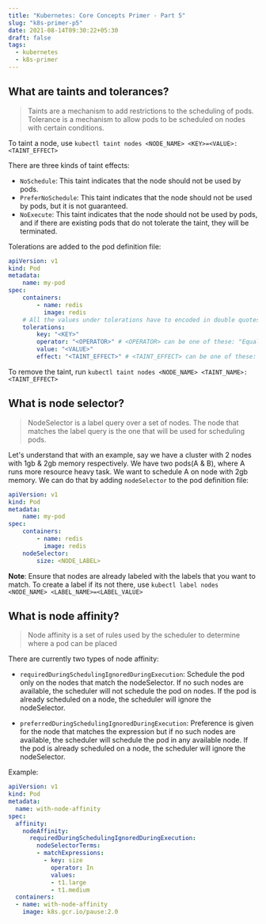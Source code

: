 ```yaml
---
title: "Kubernetes: Core Concepts Primer - Part 5"
slug: "k8s-primer-p5"
date: 2021-08-14T09:30:22+05:30
draft: false
tags: 
  - kubernetes
  - k8s-primer
---
```

## What are taints and tolerances?
> Taints are a mechanism to add restrictions to the scheduling of pods. Tolerance is a mechanism to allow pods to be scheduled on nodes with certain conditions.

To taint a node, use `kubectl taint nodes <NODE_NAME> <KEY>=<VALUE>:<TAINT_EFFECT>`

There are three kinds of taint effects:
- `NoSchedule`: This taint indicates that the node should not be used by pods.
- `PreferNoSchedule`: This taint indicates that the node should not be used by pods, but it is not guaranteed.
- `NoExecute`: This taint indicates that the node should not be used by pods, and if there are existing pods that do not tolerate the taint, they will be terminated.

Tolerations are added to the pod definition file:
```yaml
apiVersion: v1
kind: Pod
metadata:
    name: my-pod
spec:
    containers:
        - name: redis
          image: redis
    # All the values under tolerations have to encoded in double quotes
    tolerations:
        key: "<KEY>"
        operator: "<OPERATOR>" # <OPERATOR> can be one of these: "Equal", "LessThan", "LessThanOrEqual", "GreaterThan", "GreaterThanOrEqual", "Exists", "DoesNotExist", "In", "NotIn"
        value: "<VALUE>"
        effect: "<TAINT_EFFECT>" # <TAINT_EFFECT> can be one of these: "NoSchedule", "PreferNoSchedule", "NoExecute"
```

To remove the taint, run `kubectl taint nodes <NODE_NAME> <TAINT_NAME>:<TAINT_EFFECT>`

## What is node selector?
> NodeSelector is a label query over a set of nodes. The node that matches the label query is the one that will be used for scheduling pods.

Let's understand that with an example, say we have a cluster with 2 nodes with 1gb & 2gb memory respectively. We have two pods(A & B), where A runs more resource heavy task. We want to schedule A on node with 2gb memory. We can do that by adding `nodeSelector` to the pod definition file:
```yaml
apiVersion: v1
kind: Pod
metadata:
    name: my-pod
spec:
    containers:
        - name: redis
          image: redis
    nodeSelector:
        size: <NODE_LABEL>
```

**Note**: Ensure that nodes are already labeled with the labels that you want to match. To create a label if its not there, use `kubectl label nodes <NODE_NAME> <LABEL_NAME>=<LABEL_VALUE>`

## What is node affinity?
> Node affinity is a set of rules used by the scheduler to determine where a pod can be placed

There are currently two types of node affinity:
- `requiredDuringSchedulingIgnoredDuringExecution`: Schedule the pod only on the nodes that match the nodeSelector. If no such nodes are available, the scheduler will not schedule the pod on nodes. If the pod is already scheduled on a node, the scheduler will ignore the nodeSelector.

- `preferredDuringSchedulingIgnoredDuringExecution`: Preference is given for the node that matches the expression but if no such nodes are available, the scheduler will schedule the pod in any available node. If the pod is already scheduled on a node, the scheduler will ignore the nodeSelector.

Example:
```yaml
apiVersion: v1
kind: Pod
metadata:
  name: with-node-affinity
spec:
  affinity:
    nodeAffinity:
      requiredDuringSchedulingIgnoredDuringExecution:
        nodeSelectorTerms:
        - matchExpressions:
          - key: size
            operator: In
            values:
            - t1.large
            - t1.medium
  containers:
  - name: with-node-affinity
    image: k8s.gcr.io/pause:2.0
```

